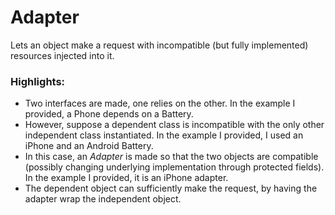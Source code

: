 # Adapter
Lets an object make a request with incompatible (but fully implemented) resources injected into it.

### Highlights:
* Two interfaces are made, one relies on the other. In the example I provided, a Phone depends on a Battery.
* However, suppose a dependent class is incompatible with the only other independent class instantiated. In the example I provided, I used an iPhone and an Android Battery.
* In this case, an *Adapter* is made so that the two objects are compatible (possibly changing underlying implementation through protected fields). In the example I provided, it is an iPhone adapter.
* The dependent object can sufficiently make the request, by having the adapter wrap the independent object.
